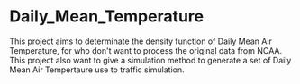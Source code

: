 # Daily_Mean_Temperature
This project aims to determinate the density function of Daily Mean Air Temperature, for who don't want to process the original data from NOAA. This project also want to give a simulation method to generate a set of Daily Mean Air Tempertaure use to traffic simulation. 
